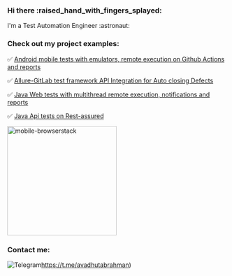 <h3 align="left">Hi there :raised_hand_with_fingers_splayed:</h3>
<p align="left"> I'm a Test Automation Engineer	:astronaut: </p>

<h3 align="left">Check out my project examples:</h3>

:white_check_mark: [Android mobile tests with emulators, remote execution on Github Actions and reports](https://github.com/Zimmermanul/Android-MobileTests-remote-run-on-GithubActions)

:white_check_mark: [Allure-GitLab test framework API Integration for Auto closing Defects](https://github.com/Zimmermanul/Allure-GitLab-API-Integration-for-Auto-closing-Defects)

:white_check_mark: [Java Web tests with multithread remote execution, notifications and reports](https://github.com/Zimmermanul/Java-web-tests-with-multithread-remote-execution-notifications-and-reports/)

:white_check_mark: [Java Api tests on Rest-assured](https://github.com/Zimmermanul/Restassured_test_examples/)

<a href="https://github.com/Zimmermanul/Restassured_test_examples/"><img width="250" title="Java Api tests on Rest-assured" src="https://denvercoder1-github-readme-stats.vercel.app/api/pin/?username=Zimmermanul&repo=Restassured_test_examples&theme=buefy&border_color=6A54DF&title_color=6A54DF&text_color=20793B&icon_color=6A54DF&show_icons=false" alt="mobile-browserstack"></a>

<h3 align="left">Contact me:</h3>

![Telegram](https://t.me/avadhutabrahman)https://t.me/avadhutabrahman)
